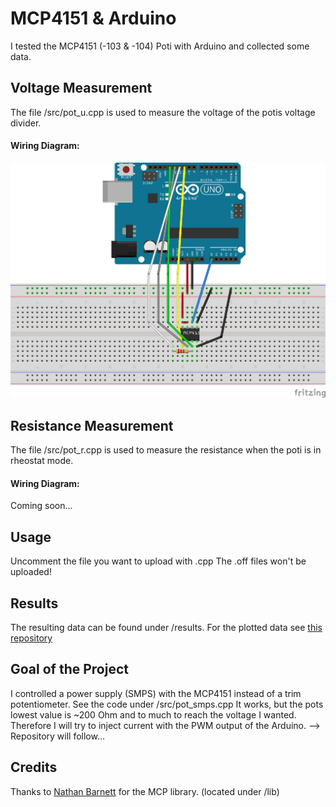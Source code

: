 # MCP4151 & Arduino

I tested the MCP4151 (-103 & -104) Poti with Arduino and collected some data.

## Voltage Measurement

The file /src/pot_u.cpp is used to measure the voltage of the potis voltage divider. 

#### Wiring Diagram:

![Circuit Diagram](MCP4151-U-Messung_Steckplatine.png)

## Resistance Measurement

The file /src/pot_r.cpp is used to measure the resistance when the poti is in rheostat mode.

#### Wiring Diagram:

Coming soon...

## Usage

Uncomment the file you want to upload with .cpp
The .off files won't be uploaded!

## Results

The resulting data can be found under /results.
For the plotted data see [this repository](https://github.com/PaulusElektrus/MA-Plots/tree/main/MCP4151)

## Goal of the Project

I controlled a power supply (SMPS) with the MCP4151 instead of a trim potentiometer.
See the code under /src/pot_smps.cpp
It works, but the pots lowest value is ~200 Ohm and to much to reach the voltage I wanted.
Therefore I will try to inject current with the PWM output of the Arduino. --> Repository will follow...

## Credits 

Thanks to [Nathan Barnett](https://github.com/nwb99/MCP4151) for the MCP library. (located under /lib)